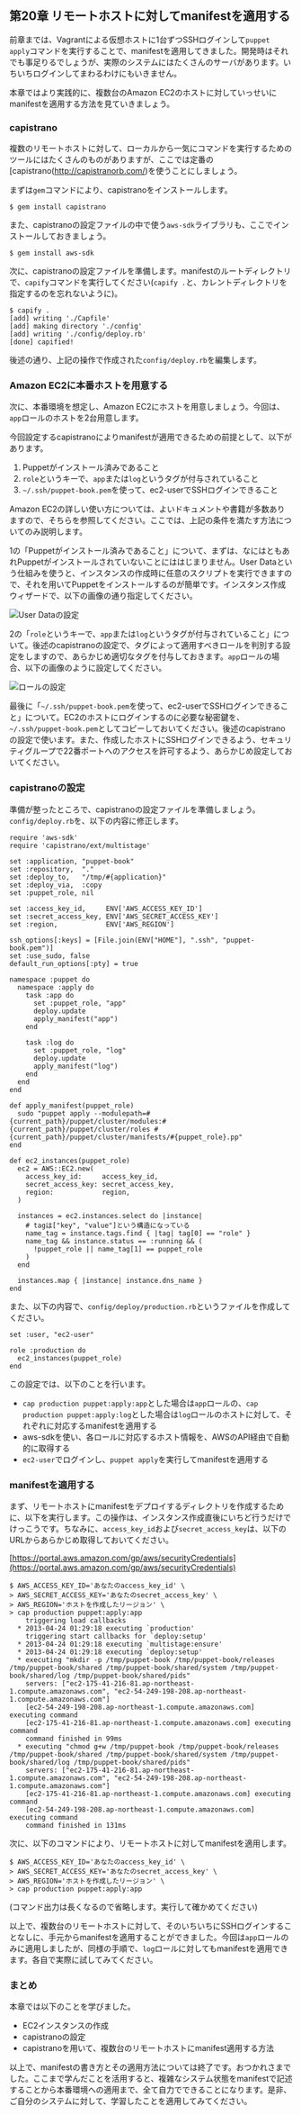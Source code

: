 ## 第20章 リモートホストに対してmanifestを適用する

前章までは、Vagrantによる仮想ホストに1台ずつSSHログインして`puppet apply`コマンドを実行することで、manifestを適用してきました。開発時はそれでも事足りるでしょうが、実際のシステムにはたくさんのサーバがあります。いちいちログインしてまわるわけにもいきません。

本章ではより実践的に、複数台のAmazon EC2のホストに対していっせいにmanifestを適用する方法を見ていきましょう。

### capistrano

複数のリモートホストに対して、ローカルから一気にコマンドを実行するためのツールにはたくさんのものがありますが、ここでは定番の[capistrano(http://capistranorb.com/)を使うことにしましょう。

まずは`gem`コマンドにより、capistranoをインストールします。

```
$ gem install capistrano
```

また、capistranoの設定ファイルの中で使う`aws-sdk`ライブラリも、ここでインストールしておきましょう。

```
$ gem install aws-sdk
```

次に、capistranoの設定ファイルを準備します。manifestのルートディレクトリで、`capify`コマンドを実行してください(`capify .`と、カレントディレクトリを指定するのを忘れないように)。

```
$ capify .
[add] writing './Capfile'
[add] making directory './config'
[add] writing './config/deploy.rb'
[done] capified!
```

後述の通り、上記の操作で作成された`config/deploy.rb`を編集します。

### Amazon EC2に本番ホストを用意する

次に、本番環境を想定し、Amazon EC2にホストを用意しましょう。今回は、`app`ロールのホストを2台用意します。

今回設定するcapistranoによりmanifestが適用できるための前提として、以下があります。

  1. Puppetがインストール済みであること
  2. `role`というキーで、`app`または`log`というタグが付与されていること
  3. `~/.ssh/puppet-book.pem`を使って、ec2-userでSSHログインできること

Amazon EC2の詳しい使い方については、よいドキュメントや書籍が多数ありますので、そちらを参照してください。ここでは、上記の条件を満たす方法についてのみ説明します。

1の「Puppetがインストール済みであること」について、まずは、なにはともあれPuppetがインストールされていないことにははじまりません。User Dataという仕組みを使うと、インスタンスの作成時に任意のスクリプトを実行できますので、それを用いてPuppetをインストールするのが簡単です。インスタンス作成ウィザードで、以下の画像の通り指定してください。

![User Dataの設定](../images/20-userdata.png)

2の「`role`というキーで、`app`または`log`というタグが付与されていること」について。後述のcapistranoの設定で、タグによって適用すべきロールを判別する設定をしますので、あらかじめ適切なタグを付与しておきます。`app`ロールの場合、以下の画像のように設定してください。

![ロールの設定](../images/20-role.png)

最後に「`~/.ssh/puppet-book.pem`を使って、ec2-userでSSHログインできること」について。EC2のホストにログインするのに必要な秘密鍵を、`~/.ssh/puppet-book.pem`としてコピーしておいてください。後述のcapistranoの設定で使います。また、作成したホストにSSHログインできるよう、セキュリティグループで22番ポートへのアクセスを許可するよう、あらかじめ設定しておいてください。

### capistranoの設定

準備が整ったところで、capistranoの設定ファイルを準備しましょう。`config/deploy.rb`を、以下の内容に修正します。

```
require 'aws-sdk'
require 'capistrano/ext/multistage'

set :application, "puppet-book"
set :repository,  "."
set :deploy_to,   "/tmp/#{application}"
set :deploy_via,  :copy
set :puppet_role, nil

set :access_key_id,     ENV['AWS_ACCESS_KEY_ID']
set :secret_access_key, ENV['AWS_SECRET_ACCESS_KEY']
set :region,            ENV['AWS_REGION']

ssh_options[:keys] = [File.join(ENV["HOME"], ".ssh", "puppet-book.pem")]
set :use_sudo, false
default_run_options[:pty] = true

namespace :puppet do
  namespace :apply do
    task :app do
      set :puppet_role, "app"
      deploy.update
      apply_manifest("app")
    end

    task :log do
      set :puppet_role, "log"
      deploy.update
      apply_manifest("log")
    end
  end
end

def apply_manifest(puppet_role)
  sudo "puppet apply --modulepath=#{current_path}/puppet/cluster/modules:#{current_path}/puppet/cluster/roles #{current_path}/puppet/cluster/manifests/#{puppet_role}.pp"
end

def ec2_instances(puppet_role)
  ec2 = AWS::EC2.new(
    access_key_id:     access_key_id,
    secret_access_key: secret_access_key,
    region:            region,
  )

  instances = ec2.instances.select do |instance|
    # tagは["key", "value"]という構造になっている
    name_tag = instance.tags.find { |tag| tag[0] == "role" }
    name_tag && instance.status == :running && (
      !puppet_role || name_tag[1] == puppet_role
    )
  end

  instances.map { |instance| instance.dns_name }
end
```

また、以下の内容で、`config/deploy/production.rb`というファイルを作成してください。

```
set :user, "ec2-user"

role :production do
  ec2_instances(puppet_role)
end
```

この設定では、以下のことを行います。

  * `cap production puppet:apply:app`とした場合は`app`ロールの、`cap production puppet:apply:log`とした場合は`log`ロールのホストに対して、それぞれに対応するmanifestを適用する
  * aws-sdkを使い、各ロールに対応するホスト情報を、AWSのAPI経由で自動的に取得する
  * `ec2-user`でログインし、`puppet apply`を実行してmanifestを適用する

### manifestを適用する

まず、リモートホストにmanifestをデプロイするディレクトリを作成するために、以下を実行します。この操作は、インスタンス作成直後にいちど行うだけでけっこうです。ちなみに、`access_key_id`および`secret_access_key`は、以下のURLからあらかじめ取得しておいてください。

[https://portal.aws.amazon.com/gp/aws/securityCredentials](https://portal.aws.amazon.com/gp/aws/securityCredentials)

```
$ AWS_ACCESS_KEY_ID='あなたのaccess_key_id' \
> AWS_SECRET_ACCESS_KEY='あなたのsecret_access_key' \
> AWS_REGION='ホストを作成したリージョン' \
> cap production puppet:apply:app
    triggering load callbacks
  * 2013-04-24 01:29:18 executing `production'
    triggering start callbacks for `deploy:setup'
  * 2013-04-24 01:29:18 executing `multistage:ensure'
  * 2013-04-24 01:29:18 executing `deploy:setup'
  * executing "mkdir -p /tmp/puppet-book /tmp/puppet-book/releases /tmp/puppet-book/shared /tmp/puppet-book/shared/system /tmp/puppet-book/shared/log /tmp/puppet-book/shared/pids"
    servers: ["ec2-175-41-216-81.ap-northeast-1.compute.amazonaws.com", "ec2-54-249-198-208.ap-northeast-1.compute.amazonaws.com"]
    [ec2-54-249-198-208.ap-northeast-1.compute.amazonaws.com] executing command
    [ec2-175-41-216-81.ap-northeast-1.compute.amazonaws.com] executing command
    command finished in 99ms
  * executing "chmod g+w /tmp/puppet-book /tmp/puppet-book/releases /tmp/puppet-book/shared /tmp/puppet-book/shared/system /tmp/puppet-book/shared/log /tmp/puppet-book/shared/pids"
    servers: ["ec2-175-41-216-81.ap-northeast-1.compute.amazonaws.com", "ec2-54-249-198-208.ap-northeast-1.compute.amazonaws.com"]
    [ec2-175-41-216-81.ap-northeast-1.compute.amazonaws.com] executing command
    [ec2-54-249-198-208.ap-northeast-1.compute.amazonaws.com] executing command
    command finished in 131ms
```

次に、以下のコマンドにより、リモートホストに対してmanifestを適用します。

```
$ AWS_ACCESS_KEY_ID='あなたのaccess_key_id' \
> AWS_SECRET_ACCESS_KEY='あなたのsecret_access_key' \
> AWS_REGION='ホストを作成したリージョン' \
> cap production puppet:apply:app
```

(コマンド出力は長くなるので省略します。実行して確かめてください)

以上で、複数台のリモートホストに対して、そのいちいちにSSHログインすることなしに、手元からmanifestを適用することができました。今回は`app`ロールのみに適用しましたが、同様の手順で、`log`ロールに対してもmanifestを適用できます。各自で実際に試してみてください。

### まとめ

本章では以下のことを学びました。

  * EC2インスタンスの作成
  * capistranoの設定
  * capistranoを用いて、複数台のリモートホストにmanifest適用する方法

以上で、manifestの書き方とその適用方法については終了です。おつかれさまでした。ここまで学んだことを活用すると、複雑なシステム状態をmanifestで記述することから本番環境への適用まで、全て自力でできることになります。是非、ご自分のシステムに対して、学習したことを適用してみてください。
